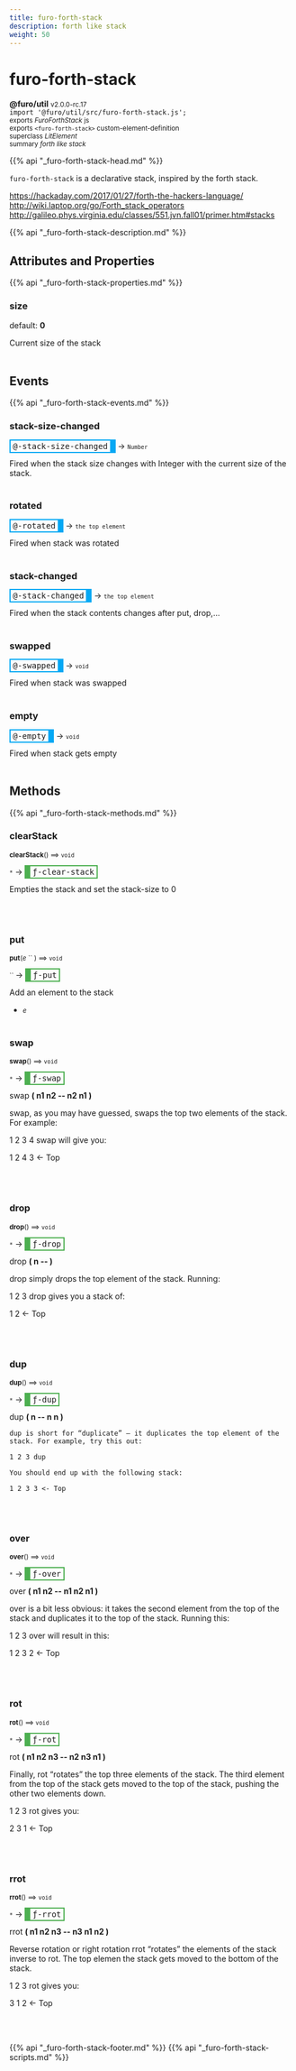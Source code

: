 ```yaml
---
title: furo-forth-stack
description: forth like stack
weight: 50
---
```


# furo-forth-stack
**@furo/util** <small>v2.0.0-rc.17</small>
<br>`import '@furo/util/src/furo-forth-stack.js';`<small>
<br>exports *FuroForthStack* js
<br>exports `<furo-forth-stack>` custom-element-definition
<br>superclass *LitElement*</small>
<br><small>summary *forth like stack*</small>

{{% api "_furo-forth-stack-head.md" %}}

`furo-forth-stack` is a declarative stack, inspired by the forth stack.

https://hackaday.com/2017/01/27/forth-the-hackers-language/
http://wiki.laptop.org/go/Forth_stack_operators
http://galileo.phys.virginia.edu/classes/551.jvn.fall01/primer.htm#stacks

{{% api "_furo-forth-stack-description.md" %}}


## Attributes and Properties
{{% api "_furo-forth-stack-properties.md" %}}



### **size**
default: **0**</small>

Current size of the stack
<br><br>











## Events
{{% api "_furo-forth-stack-events.md" %}}

### **stack-size-changed**
<span  style="border-width:2px 10px 2px 2px; border-style: solid;border-color:  rgb(2, 168, 244);font-family:monospace; padding:2px 4px;">@-stack-size-changed</span>
→ <small>`Number`</small>

 Fired when the stack size changes with Integer with the current size of the stack.
<br><br>
### **rotated**
<span  style="border-width:2px 10px 2px 2px; border-style: solid;border-color:  rgb(2, 168, 244);font-family:monospace; padding:2px 4px;">@-rotated</span>
→ <small>`the top element`</small>

 Fired when stack was rotated
<br><br>
### **stack-changed**
<span  style="border-width:2px 10px 2px 2px; border-style: solid;border-color:  rgb(2, 168, 244);font-family:monospace; padding:2px 4px;">@-stack-changed</span>
→ <small>`the top element`</small>

 Fired when the stack contents changes after put, drop,...
<br><br>
### **swapped**
<span  style="border-width:2px 10px 2px 2px; border-style: solid;border-color:  rgb(2, 168, 244);font-family:monospace; padding:2px 4px;">@-swapped</span>
→ <small>`void`</small>

Fired when stack was swapped
<br><br>
### **empty**
<span  style="border-width:2px 10px 2px 2px; border-style: solid;border-color:  rgb(2, 168, 244);font-family:monospace; padding:2px 4px;">@-empty</span>
→ <small>`void`</small>

Fired when stack gets empty
<br><br>

## Methods
{{% api "_furo-forth-stack-methods.md" %}}



### **clearStack**
<small>**clearStack**() ⟹ `void`</small>

<small>`*`</small> →
<span  style="border-width:2px 2px 2px 10px; border-style: solid;border-color:  rgb(76, 175, 80);font-family:monospace; padding:2px 4px;">ƒ-clear-stack</span>

Empties the stack and set the stack-size to 0

<br><br>

### **put**
<small>**put**(*e* `` ) ⟹ `void`</small>

<small>`` </small> →
<span  style="border-width:2px 2px 2px 10px; border-style: solid;border-color:  rgb(76, 175, 80);font-family:monospace; padding:2px 4px;">ƒ-put</span>

Add an element to the stack

- <small>*e* </small>
<br><br>

### **swap**
<small>**swap**() ⟹ `void`</small>

<small>`*`</small> →
<span  style="border-width:2px 2px 2px 10px; border-style: solid;border-color:  rgb(76, 175, 80);font-family:monospace; padding:2px 4px;">ƒ-swap</span>


swap **( n1 n2 -- n2 n1 )**

swap, as you may have guessed, swaps the top two elements of the stack. For example:

1 2 3 4 swap
will give you:

1 2 4 3 <- Top

<br><br>

### **drop**
<small>**drop**() ⟹ `void`</small>

<small>`*`</small> →
<span  style="border-width:2px 2px 2px 10px; border-style: solid;border-color:  rgb(76, 175, 80);font-family:monospace; padding:2px 4px;">ƒ-drop</span>

drop **( n -- )**

 drop simply drops the top element of the stack. Running:

 1 2 3 drop
 gives you a stack of:

 1 2 <- Top

<br><br>

### **dup**
<small>**dup**() ⟹ `void`</small>

<small>`*`</small> →
<span  style="border-width:2px 2px 2px 10px; border-style: solid;border-color:  rgb(76, 175, 80);font-family:monospace; padding:2px 4px;">ƒ-dup</span>

dup **( n -- n n )**

    dup is short for “duplicate” – it duplicates the top element of the stack. For example, try this out:

    1 2 3 dup

    You should end up with the following stack:

    1 2 3 3 <- Top

<br><br>

### **over**
<small>**over**() ⟹ `void`</small>

<small>`*`</small> →
<span  style="border-width:2px 2px 2px 10px; border-style: solid;border-color:  rgb(76, 175, 80);font-family:monospace; padding:2px 4px;">ƒ-over</span>


over **( n1 n2 -- n1 n2 n1 )**

   over is a bit less obvious: it takes the second element from the top of the stack and duplicates it to the top of the stack. Running this:

   1 2 3 over
   will result in this:

   1 2 3 2 <- Top

<br><br>

### **rot**
<small>**rot**() ⟹ `void`</small>

<small>`*`</small> →
<span  style="border-width:2px 2px 2px 10px; border-style: solid;border-color:  rgb(76, 175, 80);font-family:monospace; padding:2px 4px;">ƒ-rot</span>

rot **( n1 n2 n3 -- n2 n3 n1 )**

   Finally, rot “rotates” the top three elements of the stack. The third element from the top of the stack gets moved to the top of the stack, pushing the other two elements down.

   1 2 3 rot
   gives you:

   2 3 1 <- Top

<br><br>

### **rrot**
<small>**rrot**() ⟹ `void`</small>

<small>`*`</small> →
<span  style="border-width:2px 2px 2px 10px; border-style: solid;border-color:  rgb(76, 175, 80);font-family:monospace; padding:2px 4px;">ƒ-rrot</span>

rrot **( n1 n2 n3 -- n3 n1 n2 )**

   Reverse rotation or right rotation rrot “rotates” the elements of the stack inverse to rot.
   The top elemen the stack gets moved to the bottom of the stack.

   1 2 3 rot
   gives you:

   3 1 2 <- Top

<br><br>







{{% api "_furo-forth-stack-footer.md" %}}
{{% api "_furo-forth-stack-scripts.md" %}}

